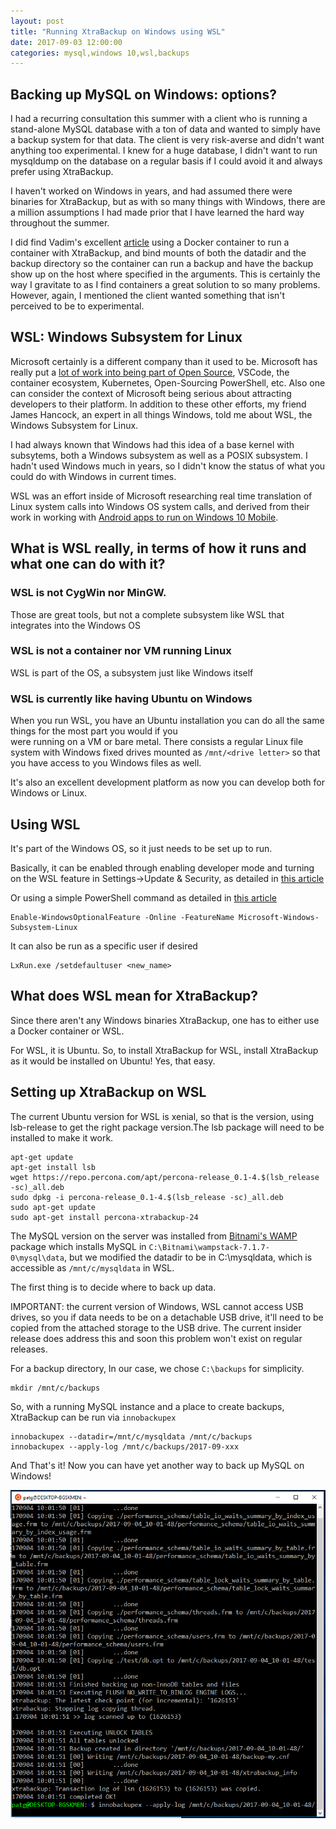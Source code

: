 ```yaml
---
layout: post
title: "Running XtraBackup on Windows using WSL"
date: 2017-09-03 12:00:00 
categories: mysql,windows 10,wsl,backups
---
```




## Backing up MySQL on Windows: options? 

I had a recurring consultation this summer with a client who is running a stand-alone MySQL database with a ton of data and wanted to simply have a backup system for that data. The client is very risk-averse and didn't want anything too experimental. I knew for a huge database, I didn't want to run mysqldump on the database on a regular basis if I could avoid it and always prefer using XtraBackup.

I haven't worked on Windows in years, and had assumed there were binaries for XtraBackup, but as with so many things with Windows, there are a million assumptions I had made prior that I have learned the hard way throughout the summer. 

I did find Vadim's excellent [article](https://www.percona.com/blog/2017/03/20/running-percona-xtrabackup-windows-docker/) using a Docker container to run a container with XtraBackup, and bind mounts of both the datadir and the backup directory so the container can run a backup and have the backup show up on the host where specified in the arguments. This is certainly the way I gravitate to as I find containers a great solution to so many problems. However, again, I mentioned the client wanted something that isn't perceived to be to experimental.

## WSL: Windows Subsystem for Linux

Microsoft certainly is a different company than it used to be. Microsoft has really put a [lot of work into being part of Open Source](https://opensource.microsoft.com/), VSCode, the container ecosystem, Kubernetes, Open-Sourcing PowerShell, etc. Also one can consider the context of Microsoft being serious about attracting developers to their platform. In addition to these other efforts, my friend James Hancock, an expert in all things Windows, told me about WSL, the Windows Subsystem for Linux. 

I had always known that Windows had this idea of a base kernel with subsytems, both a Windows subsystem as well as a POSIX subsystem. I hadn't used Windows much in years, so I didn't know the status of what you could do with Windows in current times.

WSL was an effort inside of Microsoft researching real time translation of Linux system calls into Windows OS system calls, and derived from their work in working with [Android apps to run on Windows 10 Mobile](https://arstechnica.com/information-technology/2016/04/why-microsoft-needed-to-make-windows-run-linux-software/).

## What is WSL really, in terms of how it runs and what one can do with it? 

### WSL is not CygWin nor MinGW. 
Those are great tools, but not a complete subsystem like WSL that integrates into the Windows OS

### WSL is not a container nor VM running Linux

WSL is part of the OS, a subsystem just like Windows itself

### WSL is currently like having Ubuntu on Windows

When you run WSL, you have an Ubuntu installation you can do all the same things for the most part you would if you  
were running on a VM or bare metal. There consists a regular Linux file system with Windows fixed drives mounted as ```/mnt/<drive letter>``` so that you have access to you Windows files as well.

It's also an excellent development platform as now you can develop both for Windows or Linux.

## Using WSL

It's part of the Windows OS, so it just needs to be set up to run.

Basically, it can be enabled through enabling developer mode and turning on the WSL feature in Settings->Update & Security, as detailed in [this article](https://solarianprogrammer.com/2017/04/15/install-wsl-windows-subsystem-for-linux/) 

Or using a simple PowerShell command as detailed in [this article](https://msdn.microsoft.com/en-us/commandline/wsl/install_guide)

    Enable-WindowsOptionalFeature -Online -FeatureName Microsoft-Windows-Subsystem-Linux

It can also be run as a specific user if desired

    LxRun.exe /setdefaultuser <new_name>


## What does WSL mean for XtraBackup?

Since there aren't any Windows binaries XtraBackup, one has to either use a Docker container or WSL.

For WSL, it is Ubuntu. So, to install XtraBackup for WSL, install XtraBackup as it would be installed on Ubuntu! Yes, that easy.

## Setting up XtraBackup on WSL

The current Ubuntu version for WSL is xenial, so that is the version, using lsb-release to get the right package version.The lsb package will need to be installed to make it work. 

    apt-get update
    apt-get install lsb
    wget https://repo.percona.com/apt/percona-release_0.1-4.$(lsb_release -sc)_all.deb
    sudo dpkg -i percona-release_0.1-4.$(lsb_release -sc)_all.deb
    sudo apt-get update
    sudo apt-get install percona-xtrabackup-24


The MySQL version on the server was installed from [Bitnami's WAMP](https://bitnami.com/stack/wamp) package which installs MySQL in ```C:\Bitnami\wampstack-7.1.7-0\mysql\data```, but we modified the datadir to be in C:\mysqldata, which is accessible as ```/mnt/c/mysqldata``` in WSL. 

The first thing is to decide where to back up data. 

IMPORTANT: the current version of Windows, WSL cannot access USB drives, so you if data needs to be on a detachable USB drive, it'll need to be copied from the attached storage to the USB drive. The current insider release does address this and soon this problem won't exist on regular releases. 

For a backup directory, In our case, we chose ```C:\backups``` for simplicity.

    mkdir /mnt/c/backups

So, with a running MySQL instance and a place to create backups, XtraBackup can be run via ```innobackupex```

    innobackupex --datadir=/mnt/c/mysqldata /mnt/c/backups
    innobackupex --apply-log /mnt/c/backups/2017-09-xxx

And That's it! Now you can have yet another way to back up MySQL on Windows!

![xtrabackup wsl](/assets/wsl4.PNG)
